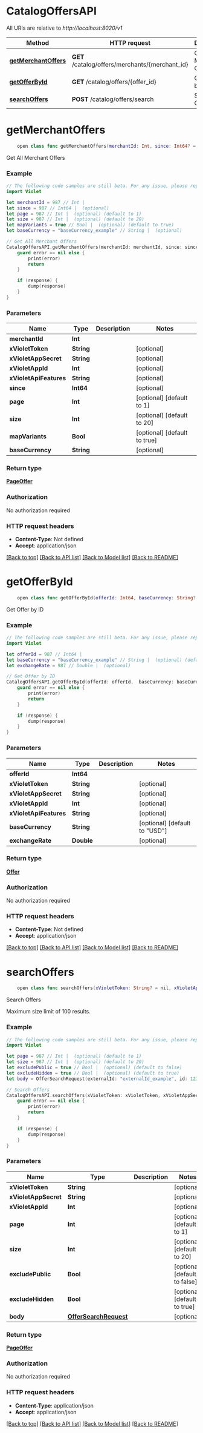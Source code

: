# CatalogOffersAPI

All URIs are relative to *http://localhost:8020/v1*

Method | HTTP request | Description
------------- | ------------- | -------------
[**getMerchantOffers**](CatalogOffersAPI.md#getmerchantoffers) | **GET** /catalog/offers/merchants/{merchant_id} | Get All Merchant Offers
[**getOfferById**](CatalogOffersAPI.md#getofferbyid) | **GET** /catalog/offers/{offer_id} | Get Offer by ID
[**searchOffers**](CatalogOffersAPI.md#searchoffers) | **POST** /catalog/offers/search | Search Offers


# **getMerchantOffers**
```swift
    open class func getMerchantOffers(merchantId: Int, since: Int64? = nil, page: Int? = nil, size: Int? = nil, mapVariants: Bool? = nil, baseCurrency: String? = nil, completion: @escaping (_ data: PageOffer?, _ error: Error?) -> Void)
```

Get All Merchant Offers

### Example
```swift
// The following code samples are still beta. For any issue, please report via http://github.com/OpenAPITools/openapi-generator/issues/new
import Violet

let merchantId = 987 // Int | 
let since = 987 // Int64 |  (optional)
let page = 987 // Int |  (optional) (default to 1)
let size = 987 // Int |  (optional) (default to 20)
let mapVariants = true // Bool |  (optional) (default to true)
let baseCurrency = "baseCurrency_example" // String |  (optional)

// Get All Merchant Offers
CatalogOffersAPI.getMerchantOffers(merchantId: merchantId, since: since, page: page, size: size, mapVariants: mapVariants, baseCurrency: baseCurrency) { (response, error) in
    guard error == nil else {
        print(error)
        return
    }

    if (response) {
        dump(response)
    }
}
```

### Parameters

Name | Type | Description  | Notes
------------- | ------------- | ------------- | -------------
 **merchantId** | **Int** |  | 
 **xVioletToken** | **String** |  | [optional] 
 **xVioletAppSecret** | **String** |  | [optional] 
 **xVioletAppId** | **Int** |  | [optional] 
 **xVioletApiFeatures** | **String** |  | [optional] 
 **since** | **Int64** |  | [optional] 
 **page** | **Int** |  | [optional] [default to 1]
 **size** | **Int** |  | [optional] [default to 20]
 **mapVariants** | **Bool** |  | [optional] [default to true]
 **baseCurrency** | **String** |  | [optional] 

### Return type

[**PageOffer**](PageOffer.md)

### Authorization

No authorization required

### HTTP request headers

 - **Content-Type**: Not defined
 - **Accept**: application/json

[[Back to top]](#) [[Back to API list]](../README.md#documentation-for-api-endpoints) [[Back to Model list]](../README.md#documentation-for-models) [[Back to README]](../README.md)

# **getOfferById**
```swift
    open class func getOfferById(offerId: Int64, baseCurrency: String? = nil, exchangeRate: Double? = nil, completion: @escaping (_ data: Offer?, _ error: Error?) -> Void)
```

Get Offer by ID

### Example
```swift
// The following code samples are still beta. For any issue, please report via http://github.com/OpenAPITools/openapi-generator/issues/new
import Violet

let offerId = 987 // Int64 | 
let baseCurrency = "baseCurrency_example" // String |  (optional) (default to "USD")
let exchangeRate = 987 // Double |  (optional)

// Get Offer by ID
CatalogOffersAPI.getOfferById(offerId: offerId,  baseCurrency: baseCurrency, exchangeRate: exchangeRate) { (response, error) in
    guard error == nil else {
        print(error)
        return
    }

    if (response) {
        dump(response)
    }
}
```

### Parameters

Name | Type | Description  | Notes
------------- | ------------- | ------------- | -------------
 **offerId** | **Int64** |  | 
 **xVioletToken** | **String** |  | [optional] 
 **xVioletAppSecret** | **String** |  | [optional] 
 **xVioletAppId** | **Int** |  | [optional] 
 **xVioletApiFeatures** | **String** |  | [optional] 
 **baseCurrency** | **String** |  | [optional] [default to &quot;USD&quot;]
 **exchangeRate** | **Double** |  | [optional] 

### Return type

[**Offer**](Offer.md)

### Authorization

No authorization required

### HTTP request headers

 - **Content-Type**: Not defined
 - **Accept**: application/json

[[Back to top]](#) [[Back to API list]](../README.md#documentation-for-api-endpoints) [[Back to Model list]](../README.md#documentation-for-models) [[Back to README]](../README.md)

# **searchOffers**
```swift
    open class func searchOffers(xVioletToken: String? = nil, xVioletAppSecret: String? = nil, xVioletAppId: Int? = nil, page: Int? = nil, size: Int? = nil, excludePublic: Bool? = nil, excludeHidden: Bool? = nil, body: OfferSearchRequest? = nil, completion: @escaping (_ data: PageOffer?, _ error: Error?) -> Void)
```

Search Offers

Maximum size limit of 100 results.

### Example
```swift
// The following code samples are still beta. For any issue, please report via http://github.com/OpenAPITools/openapi-generator/issues/new
import Violet

let page = 987 // Int |  (optional) (default to 1)
let size = 987 // Int |  (optional) (default to 20)
let excludePublic = true // Bool |  (optional) (default to false)
let excludeHidden = true // Bool |  (optional) (default to true)
let body = OfferSearchRequest(externalId: "externalId_example", id: 123, maxPrice: 123, merchantId: 123, minPrice: 123, name: "name_example", productId: "productId_example", publishingStatus: "publishingStatus_example", seller: "seller_example", sortBy: "sortBy_example", sortDirection: "sortDirection_example", subscriptionStatus: "subscriptionStatus_example", vendor: "vendor_example") // OfferSearchRequest |  (optional)

// Search Offers
CatalogOffersAPI.searchOffers(xVioletToken: xVioletToken, xVioletAppSecret: xVioletAppSecret, xVioletAppId: xVioletAppId, page: page, size: size, excludePublic: excludePublic, excludeHidden: excludeHidden, body: body) { (response, error) in
    guard error == nil else {
        print(error)
        return
    }

    if (response) {
        dump(response)
    }
}
```

### Parameters

Name | Type | Description  | Notes
------------- | ------------- | ------------- | -------------
 **xVioletToken** | **String** |  | [optional] 
 **xVioletAppSecret** | **String** |  | [optional] 
 **xVioletAppId** | **Int** |  | [optional] 
 **page** | **Int** |  | [optional] [default to 1]
 **size** | **Int** |  | [optional] [default to 20]
 **excludePublic** | **Bool** |  | [optional] [default to false]
 **excludeHidden** | **Bool** |  | [optional] [default to true]
 **body** | [**OfferSearchRequest**](OfferSearchRequest.md) |  | [optional] 

### Return type

[**PageOffer**](PageOffer.md)

### Authorization

No authorization required

### HTTP request headers

 - **Content-Type**: application/json
 - **Accept**: application/json

[[Back to top]](#) [[Back to API list]](../README.md#documentation-for-api-endpoints) [[Back to Model list]](../README.md#documentation-for-models) [[Back to README]](../README.md)

